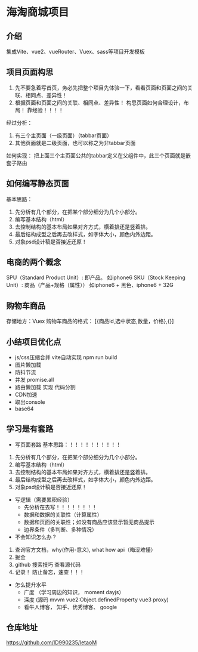 # 海淘商城项目
## 介绍
集成Vite、vue2、vueRouter、Vuex、sass等项目开发模板

## 项目页面构思

1. 先不要急着写首页，务必先把整个项目先体验一下，看看页面和页面之间的关联、相同点、差异性！
2. 根据页面和页面之间的关联、相同点、差异性！ 构思页面如何合理设计，布局！ 靠经验！！！！

经过分析：

1. 有三个主页面（一级页面）（tabbar页面）
2. 其他页面就是二级页面，也可以称之为非tabbar页面

如何实现： 把上面三个主页面公共的tabbar定义在父组件中，此三个页面就是嵌套子路由

## 如何编写静态页面

基本思路：

1. 先分析有几个部分，在把某个部分细分为几个小部分。
2. 编写基本结构（html）
3. 去控制结构的基本布局如果对齐方式，横着排还是竖着排。
4. 最后结构成型之后再去改样式，如字体大小，颜色内外边距。
5. 对象psd设计稿是否接近还原！

## 电商的两个概念

SPU（Standard Product Unit）: 即产品。 如iphone6 SKU（Stock Keeping Unit）: 商品（产品+规格（属性）） 如iphone6 + 黑色、iphone6 + 32G

## 购物车商品

存储地方：Vuex 购物车商品的格式： [{商品id,选中状态,数量，价格},{}]

##  小结项目优化点

- js/css压缩合并 vite自动实现 npm run build
- 图片懒加载
- 防抖节流
- 并发 promise.all
- 路由懒加载 实现 代码分割
- CDN加速
- 取出console
- base64

## 学习是有套路

- 写页面套路 基本思路：！！！！！！！！！！

1. 先分析有几个部分，在把某个部分细分为几个小部分。
2. 编写基本结构（html）
3. 去控制结构的基本布局如果对齐方式，横着排还是竖着排。
4. 最后结构成型之后再去改样式，如字体大小，颜色内外边距。
5. 对象psd设计稿是否接近还原！

- 写逻辑（需要累积经验）
  - 先分析在去写！！！！！！！！
  - 数据和数据的关联性（计算属性）
  - 数据和页面的关联性；如没有商品应该显示暂无商品提示
  - 边界条件（多判断、多种情况）
- 不会知识怎么办？

1. 查询官方文档，why(作用-意义), what how api（晦涩难懂）
2. 掘金
3. github 搜索技巧 查看源代码
4. 记录！ 防止备忘，速查！！！

- 怎么提升水平
  - 广度 （学习周边的知识， moment dayjs）
  - 深度 (源码 mvvm vue2:Object.definedProperty vue3 proxy)
  - 看牛人博客， 知乎、优秀博客、 google

## 仓库地址

https://github.com/ID990235/letaoM
